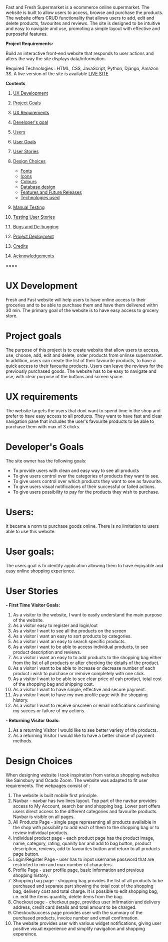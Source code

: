 
Fast and Fresh Supermarket is a ecommerce online supermarket. The website is built to allow users to access, browse and purchase the products. The website offers CRUD functionality that allows users to add, edit and delete products, favourites and reviews. The site is designed to be intuitive and easy to navigate and use, promoting a simple layout with effective and purposeful features.


**Project Requirements:**

Build an interactive front-end website that responds to user actions and alters the way the site displays data/information.

Required Technologies : HTML, CSS, JavaScript, Python, Django, Amazon 3S. 
A live version of the site is available [LIVE SITE]()  

**Contents**

1.  [UX Development](https://github.com/alexeykuz-sys/supermarket_project#ux-development)
    
2.  [Project Goals](https://github.com/alexeykuz-sys/ms4-ecommerce#project-goals)
    
3.  [UX Requirements](https://github.com/alexeykuz-sys/supermarket_project#ux-requirements)
    
4.  [Developer's goal](https://github.com/alexeykuz-sys/supermarket_project#developers-goals)
    
5.  [Users](https://github.com/alexeykuz-sys/supermarket_project#users)
    
6.  [User Goals](https://github.com/alexeykuz-sys/supermarket_project#user-goals)
    
7.  [User Stories](https://github.com/alexeykuz-sys/supermarket_project#user-stories)
    
8.  [Design Choices](https://github.com/alexeykuz-sys/supermarket_project#design-choices)
    
    -   [Fonts](https://github.com/alexeykuz-sys/supermarket_project#fonts)
    -   [Icons](https://github.com/alexeykuz-sys/supermarket_project#icons)
    -   [Colours](https://github.com/alexeykuz-sys/supermarket_project#colours)
    - [Database design](https://github.com/alexeykuz-sys/supermarket_project#database-design)
    -   [Features and Future Releases](https://github.com/alexeykuz-sys/supermarket_project#features-and-future-releases)
    -   [Technologies used](https://github.com/alexeykuz-sys/supermarket_project#technologies-used)
9.  [Manual Testing](https://github.com/alexeykuz-sys/supermarket_project#manual-testing)
    
10.  [Testing User Stories](https://github.com/alexeykuz-sys/supermarket_project#testing-user-stories)
    
11.  [Bugs and De-bugging](https://github.com/alexeykuz-sys/supermarket_project#bugs-and-debugging)

 12.  [Project Deployment](https://github.com/alexeykuz-sys/supermarket_project#project-deployment)
    
13.  [Credits](https://github.com/alexeykuz-sys/supermarket_project#credits)
    
14.  [Acknowledgements](https://github.com/alexeykuz-sys/supermarket_project#acknowledgements)



====

# [](https://github.com/alexeykuz-sys/supermarket_project#ux-development)UX Development

Fresh and Fast website will help users to have online access to their groceries and to be able to purchase them and have them delivered withn 30 min.
The primary goal of the website is to have easy access to grocery store.

# [](https://github.com/alexeykuz-sys/supermarket_project#project-goals)Project goals

The purpose of this project is to create website that allow users to access, use, choose, add, edit and delete, order products from onlinse supermarket. In addition, users can create the list of their favourite products, to have a quick access to their favourite products. Users can leave the reviews for the previously purchased goods.
The website has to be easy to navigate and use, with clear purpose of the buttons and screen space.

# [](https://github.com/alexeykuz-sys/supermaket_project#ux-requirements)UX requirements

The website targets the users that dont want to spend time in the shop and prefer to have easy access to all products. They want to have fast and clear navigation pane that includes the user's favourite products to be able to purchase them with max of 3 clicks. 
# [](https://github.com/alexeykuz-sys/supermarket_project#developers-goals)Developer's Goals

The site owner has the following goals:

-   To provide users with clean and easy way to see all products
-   To give users control over the categories of products they want to see.
-   To give users control over which products they want to see as favourite.
-   To give users visual notifications of their successful or failed actions.
-   To give users possibility to pay for the products they wish to purchase.

# [](https://github.com/alexeykuz-sys/supermarket_project#users)Users:

It became a norm to purchase goods online. There is no limitation to users able to use this website.

# [](https://github.com/alexeykuz-sys/supermarket_project#user-goals)User goals:
The users goal is to identify application allowing them to have enjoyable and easy online shopping experience.
# [](https://github.com/alexeykuz-sys/supermarket_project#user-stories)User Stories

**- First Time Visitor Goals:**

1.  As a visitor to the website, I want to easily understand the main purpose of the website.
2.  As a visitor easy to register and login/out
3.  As a visitor I want to see all the products on the screen
4.  As a visitor i want an easy to sort products by categories.
5.  As a visitor i want an easy to search specific products.
6.  As a visitor i want to be able to access individual products, to see product description and reviews.
7.  As a visitor i want an easy to to add products to the shopping bag either from the list of all products or after checking the details of the product.
8.  As a visitor i want to be able to increase or decrease number of each product i wish to purchase or remove completely with one click.
9.  As a visitor I want to be able to see clear price of eah product, total cost of the shopping bag and shipping cost.
10. As a visitor I want to have simple, effective and secure payment.
11. As a visitor I want to have my own profile page with the shopping history.
12. As a visitor I want to receive onscreen or email notifications confirming my succes or failure of my actions.


**- Returning Visitor Goals:**

1.  As a returning Visitor I would like to see better variety of the products.
2.  As a returning Visitor I would like to have a better choice of payment methods.


# [](https://github.com/alexeykuz-sys/supermarket_project3#design-choices)Design Choices

When designing website I took inspiration from various shopping websites like Sainsbury and Ocado Zoom. The website was adapted to fit user requirements. 
The webpages consist of :
1.  The website is built mobile first principle.
2.  Navbar - navbar has two lines layout. Top part of the navbar provides access to My Account, search bar and shopping bag. Lower part offers users direct access to the different categories and favourite products. Navbar is visible on all pages.
3.  All Products Page - single page representing all products availalble in the shop with possibility to add each of them to the shopping bag or to review individual products.
4.  Individual product page - each product page has the product image, name, category, rating, quanity bar and add to bag button, product description, reviews, add to favourites button and return to all products page button.
5.  Login/Register Page  - user has to input username  password that are restricted to min and max number of characters.
6.  Profile Page - user profile page, basic information and previous shopping history.
7.  Shopping bag page - shopping bag provides the list of all products to be purchased and separate part showing the total cost of the shopping bag, delivery cost and total charge. It is possible to edit shopping bag, i.e. edit the items quantity, delete items from the bag.
8.  Checkout page - checkout page, provides user infirmation and delivery address, credit card details and total amount to be charged.
9.  Checkoutsuccess page provides user with the summary of the purchased products, invoice number and email confirmation.
10. The website provides user with various widget notifications, giving user positive visual experience and simplify navigation and shopping expereince.

<!--stackedit_data:
eyJoaXN0b3J5IjpbMTg4NTY5NTM5MSw3NDcwMzkzNywtMTc1Mz
k3NjI2MCw4MzE2NTc1MjMsLTQyMjgxNzg2NF19
-->